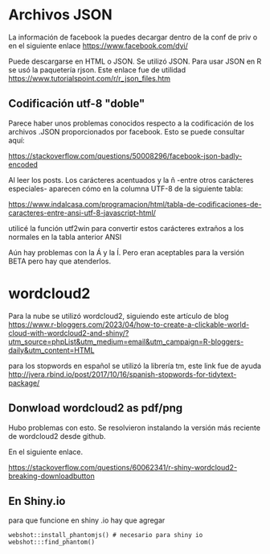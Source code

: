 # Archivos JSON

La información de facebook la puedes decargar dentro de la conf de priv o en el siguiente enlace https://www.facebook.com/dyi/

Puede descargarse en HTML o JSON. Se utilizó JSON. Para usar JSON en R se usó la paquetería rjson. Este enlace fue de utilidad https://www.tutorialspoint.com/r/r_json_files.htm

## Codificación utf-8 "doble"

Parece haber unos problemas conocidos respecto a la codificación de los archivos .JSON proporcionados por facebook. Esto se puede consultar aquí:

https://stackoverflow.com/questions/50008296/facebook-json-badly-encoded

Al leer los posts. Los carácteres acentuados y la ñ -entre otros carácteres especiales- aparecen cómo en la columna UTF-8 de la siguiente tabla:

https://www.indalcasa.com/programacion/html/tabla-de-codificaciones-de-caracteres-entre-ansi-utf-8-javascript-html/

utilicé la función utf2win para convertir estos carácteres extraños a los normales en la tabla anterior ANSI

Aún hay problemas con la Á y la Í. Pero eran aceptables para la versión BETA pero hay que atenderlos.

# wordcloud2

Para la nube se utilizó wordcloud2, siguiendo este artículo de blog
https://www.r-bloggers.com/2023/04/how-to-create-a-clickable-world-cloud-with-wordcloud2-and-shiny/?utm_source=phpList&utm_medium=email&utm_campaign=R-bloggers-daily&utm_content=HTML

para los stopwords en español se utilizó la librería tm, este link fue de ayuda http://jvera.rbind.io/post/2017/10/16/spanish-stopwords-for-tidytext-package/

## Donwload wordcloud2 as pdf/png

Hubo problemas con esto. Se resolvieron instalando la versión más reciente de wordcloud2 desde github.

En el siguiente enlace.

https://stackoverflow.com/questions/60062341/r-shiny-wordcloud2-breaking-downloadbutton

## En Shiny.io

para que funcione en shiny .io hay que agregar

```
webshot::install_phantomjs() # necesario para shiny io
webshot:::find_phantom()
```


